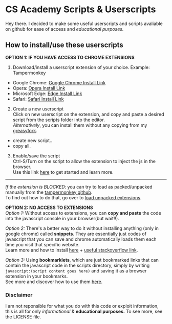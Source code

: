 # CS Academy Scripts & Userscripts
Hey there. I decided to make some useful userscripts and scripts avaliable on github for ease of access and *educational purposes.*

## How to install/use these userscripts
**OPTION 1: IF YOU HAVE ACCESS TO CHROME EXTENSIONS**
1. Download/install a userscript extension of your choice.
Example: Tampermonkey
- Google Chrome: [Google Chrome Install Link](https://chrome.google.com/webstore/detail/tampermonkey/dhdgffkkebhmkfjojejmpbldmpobfkfo?hl=en)
- Opera: [Opera Install Link](https://addons.opera.com/en/extensions/details/tampermonkey-beta/)
- Microsoft Edge: [Edge Install Link](https://microsoftedge.microsoft.com/addons/detail/tampermonkey/iikmkjmpaadaobahmlepeloendndfphd)
- Safari: [Safari Install Link](https://apps.apple.com/app/apple-store/id1482490089?mt=8)

2. Create a new userscript  
Click on new userscript on the extension, and copy and paste a desired script from the scripts folder into the editor.  
*Alternatively*, you can install them without any copying from my [greasyfork](https://greasyfork.org/en/users/1242102-dionednrg).
- create new script..
- copy all.

3. Enable/save the script  
Ctrl-S/Turn on the script to allow the extension to inject the js in the browser.  
Use this link [here](https://www.tampermonkey.net/faq.php?ext=dhdg) to get started and learn more.
---
*If the extension is BLOCKED*: you can try to load as packed/unpacked manually from the [tampermonkey github](https://github.com/Tampermonkey/tampermonkey).  
To find out how to do that, go over to [load unpacked extensions](https://knowledge.workspace.google.com/kb/load-unpacked-extensions-000005962).  
  
**OPTION 2: NO ACCESS TO EXTENSIONS**  
*Option 1:* Without access to extensions, you can **copy and paste** the code into the javascript console in your browser(but wait!!).  
  
*Option 2:* There's a better way to do it without installing anything (only in google chrome) called **snippets**. They are essentially just codes of javascript that you can save and chrome automatically loads them each time you visit that specific website.  
Learn more and how to install [here](https://developer.chrome.com/docs/devtools/javascript/snippets) + [useful stackoverflow link](https://stackoverflow.com/questions/9731965/is-there-a-way-to-create-and-run-javascript-in-chrome).
  
*Option 3:* Using **bookmarklets**, which are just bookmarked links that can contain the javascript code in the scripts directory, simply by writing ```javascript:(script content goes here)``` and saving it as a browser extension in your bookmarks.  
See more and discover how to use them [here](https://www.freecodecamp.org/news/what-are-bookmarklets/).  
  
### Disclaimer  
I am not reponsible for what you do with this code or exploit information, this is all for only *informational* & **educational purposes.**
To see more, see the LICENSE file.